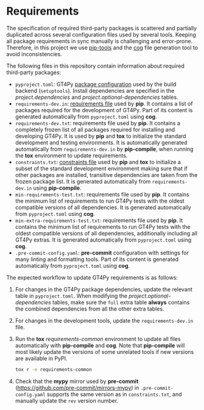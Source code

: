 # Requirements

The specification of required third-party packages is scattered and partially duplicated across several configuration files used by several tools. Keeping all package requirements in sync manually is challenging and error-prone. Therefore, in this project we use [pip-tools](https://pip-tools.readthedocs.io/en/latest/) and the [cog](https://nedbatchelder.com/code/cog/) file generation tool to avoid inconsistencies.

The following files in this repository contain information about required third-party packages:

- `pyproject.toml`: GT4Py [package configuration](https://peps.python.org/pep-0621/) used by the build backend (`setuptools`). Install dependencies are specified in the _project.dependencies_ and _project.optional-dependencies_ tables.
- `requirements-dev.in`: [requirements file](https://pip.pypa.io/en/stable/reference/requirements-file-format/) used by **pip**. It contains a list of packages required for the development of GT4Py. Part of its content is generated automatically from `pyproject.toml` using **cog**.
- `requirements-dev.txt`: requirements file used by **pip**. It contains a completely frozen list of all packages required for installing and developing GT4Py. It is used by **pip** and **tox** to initialize the standard development and testing environments. It is automatically generated automatically from `requirements-dev.in` by **pip-compile**, when running the **tox** environment to update requirements.
- `constraints.txt`: [constraints file](https://pip.pypa.io/en/stable/user_guide/#constraints-files) used by **pip** and **tox** to initialize a subset of the standard development environment making sure that if other packages are installed, transitive dependencies are taken from the frozen package list. It is generated automatically from `requirements-dev.in` using **pip-compile**.
- `min-requirements-test.txt`: requirements file used by **pip**. It contains the minimum list of requirements to run GT4Py tests with the oldest compatible versions of all dependencies. It is generated automatically from `pyproject.toml` using **cog**.
- `min-extra-requirements-test.txt`: requirements file used by **pip**. It contains the minimum list of requirements to run GT4Py tests with the oldest compatible versions of all dependencies, additionally including all GT4Py extras. It is generated automatically from `pyproject.toml` using **cog**.
- `.pre-commit-config.yaml`: **pre-commit** configuration with settings for many linting and formatting tools. Part of its content is generated automatically from `pyproject.toml` using **cog**.

The expected workflow to update GT4Py requirements is as follows:

1. For changes in the GT4Py package dependencies, update the relevant table in `pyproject.toml`. When modifying the _project.optional-dependencies_ tables, make sure the `full` extra table **always** contains the combined dependencies from all the other extra tables.

2. For changes in the development tools, update the `requirements-dev.in` file.

3. Run the **tox** _requirements-common_ environment to update all files automatically with **pip-compile** and **cog**. Note that **pip-compile** will most likely update the versions of some unrelated tools if new versions are available in PyPI.

   ```bash
   tox r -e requirements-common
   ```

4. Check that the **mypy** mirror used by **pre-commit** (https://github.com/pre-commit/mirrors-mypy) in `.pre-commit-config.yaml` supports the same version as in `constraints.txt`, and manually update the `rev` version number.
